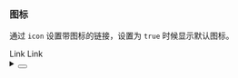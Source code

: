 ### 图标

通过 `icon` 设置带图标的链接，设置为 `true` 时候显示默认图标。

 <div class='cell-demo vp-raw'>
    <yc-space>
      <yc-link href="link" icon>Link</yc-link>
      <yc-link href="link" disabled icon>Link</yc-link>
    </yc-space>
</div>

<details>
<summary>
 <button class="code-btn"  >
    <icon-code />
 </button>
</summary>

```vue
<template>
  <div>
    <yc-space>
      <yc-link
        href="link"
        icon
        >Link</yc-link
      >
      <yc-link
        href="link"
        disabled
        icon
        >Link</yc-link
      >
    </yc-space>
  </div>
  <div>
    <yc-space>
      <yc-link href="link">
        <template #icon>
          <icon-edit />
        </template>
        Link
      </yc-link>
      <yc-link
        href="link"
        disabled>
        <template #icon>
          <icon-edit />
        </template>
        Link
      </yc-link>
    </yc-space>
  </div>
</template>
```

</details>
